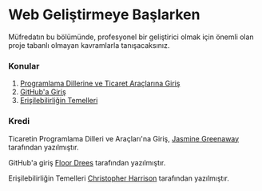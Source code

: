 # Web Geliştirmeye Başlarken

Müfredatın bu bölümünde, profesyonel bir geliştirici olmak için önemli olan proje tabanlı olmayan kavramlarla tanışacaksınız.

### Konular

1. [Programlama Dillerine ve Ticaret Araçlarına Giriş](1-intro-to-programming-languages/README.md)
2. [GitHub'a Giriş](2-github-basics/README.md)
3. [Erişilebilirliğin Temelleri](3-accessibility/README.md)

### Kredi

Ticaretin Programlama Dilleri ve Araçları'na Giriş, [Jasmine Greenaway](https://twitter.com/paladique) tarafından yazılmıştır.

GitHub'a giriş [Floor Drees](https://twitter.com/floordrees) tarafından yazılmıştır.

Erişilebilirliğin Temelleri [Christopher Harrison](https://twitter.com/geektrainer) tarafından yazılmıştır.